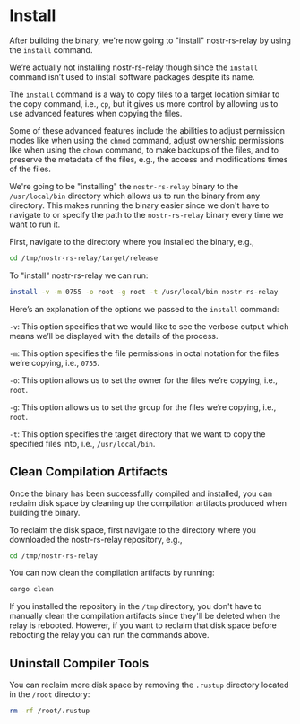 # Install

After building the binary, we're now going to "install" nostr-rs-relay by using the `install` command.

We’re actually not installing nostr-rs-relay though since the `install` command isn’t used to install software packages despite its name.

The `install` command is a way to copy files to a target location similar to the copy command, i.e., `cp`, but it gives us more control by allowing us to use advanced features when copying the files.

Some of these advanced features include the abilities to adjust permission modes like when using the `chmod` command, adjust ownership permissions like when using the `chown` command, to make backups of the files, and to preserve the metadata of the files, e.g., the access and modifications times of the files.

We're going to be "installing" the `nostr-rs-relay` binary to the `/usr/local/bin` directory which allows us to run the binary from any directory. This makes running the binary easier since we don't have to navigate to or specify the path to the `nostr-rs-relay` binary every time we want to run it.

First, navigate to the directory where you installed the binary, e.g.,

```bash
cd /tmp/nostr-rs-relay/target/release
```

To "install" nostr-rs-relay we can run:

```bash
install -v -m 0755 -o root -g root -t /usr/local/bin nostr-rs-relay
```

Here’s an explanation of the options we passed to the `install` command:

`-v`: This option specifies that we would like to see the verbose output which means we’ll be displayed with the details of the process.

`-m`: This option specifies the file permissions in octal notation for the files we’re copying, i.e., `0755`.

`-o`: This option allows us to set the owner for the files we’re copying, i.e., `root`.

`-g`: This option allows us to set the group for the files we’re copying, i.e., `root`.

`-t`: This option specifies the target directory that we want to copy the specified files into, i.e., `/usr/local/bin`.

## Clean Compilation Artifacts

Once the binary has been successfully compiled and installed, you can reclaim disk space by cleaning up the compilation artifacts produced when building the binary.

To reclaim the disk space, first navigate to the directory where you downloaded the nostr-rs-relay repository, e.g.,

```bash
cd /tmp/nostr-rs-relay
```

You can now clean the compilation artifacts by running:

```bash
cargo clean
```

If you installed the repository in the `/tmp` directory, you don't have to manually clean the compilation artifacts since they'll be deleted when the relay is rebooted. However, if you want to reclaim that disk space before rebooting the relay you can run the commands above.

## Uninstall Compiler Tools

You can reclaim more disk space by removing the `.rustup` directory located in the `/root` directory:

```bash
rm -rf /root/.rustup
```
